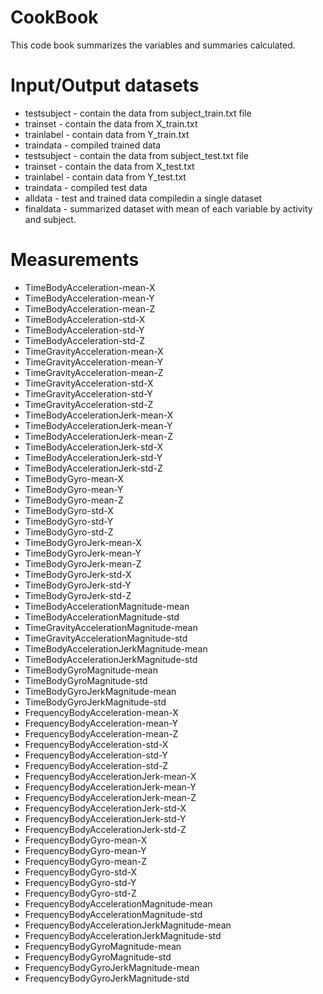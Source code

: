 # CookBook

This code book summarizes the variables and summaries calculated. 

# Input/Output datasets

* testsubject - contain the data from subject_train.txt file
* trainset - contain the data from X_train.txt
* trainlabel - contain data from Y_train.txt
* traindata - compiled trained data
* testsubject - contain the data from subject_test.txt file
* trainset - contain the data from X_test.txt
* trainlabel - contain data from Y_test.txt
* traindata - compiled test data
* alldata - test and trained data compiledin a single dataset
* finaldata - summarized dataset with mean of each variable by activity and subject.

# Measurements
* TimeBodyAcceleration-mean-X	
* TimeBodyAcceleration-mean-Y	
* TimeBodyAcceleration-mean-Z	
* TimeBodyAcceleration-std-X	
* TimeBodyAcceleration-std-Y
* TimeBodyAcceleration-std-Z	
* TimeGravityAcceleration-mean-X	
* TimeGravityAcceleration-mean-Y	
* TimeGravityAcceleration-mean-Z	
* TimeGravityAcceleration-std-X	
* TimeGravityAcceleration-std-Y	
* TimeGravityAcceleration-std-Z	
* TimeBodyAccelerationJerk-mean-X	
* TimeBodyAccelerationJerk-mean-Y	
* TimeBodyAccelerationJerk-mean-Z	
* TimeBodyAccelerationJerk-std-X	
* TimeBodyAccelerationJerk-std-Y	
* TimeBodyAccelerationJerk-std-Z	
* TimeBodyGyro-mean-X	
* TimeBodyGyro-mean-Y	
* TimeBodyGyro-mean-Z	
* TimeBodyGyro-std-X	
* TimeBodyGyro-std-Y	
* TimeBodyGyro-std-Z	
* TimeBodyGyroJerk-mean-X	
* TimeBodyGyroJerk-mean-Y	
* TimeBodyGyroJerk-mean-Z	
* TimeBodyGyroJerk-std-X	
* TimeBodyGyroJerk-std-Y	
* TimeBodyGyroJerk-std-Z	
* TimeBodyAccelerationMagnitude-mean	
* TimeBodyAccelerationMagnitude-std	
* TimeGravityAccelerationMagnitude-mean	
* TimeGravityAccelerationMagnitude-std	
* TimeBodyAccelerationJerkMagnitude-mean	
* TimeBodyAccelerationJerkMagnitude-std	
* TimeBodyGyroMagnitude-mean	
* TimeBodyGyroMagnitude-std	
* TimeBodyGyroJerkMagnitude-mean	
* TimeBodyGyroJerkMagnitude-std	
* FrequencyBodyAcceleration-mean-X	
* FrequencyBodyAcceleration-mean-Y	
* FrequencyBodyAcceleration-mean-Z	
* FrequencyBodyAcceleration-std-X	
* FrequencyBodyAcceleration-std-Y	
* FrequencyBodyAcceleration-std-Z	
* FrequencyBodyAccelerationJerk-mean-X	
* FrequencyBodyAccelerationJerk-mean-Y	
* FrequencyBodyAccelerationJerk-mean-Z	
* FrequencyBodyAccelerationJerk-std-X	
* FrequencyBodyAccelerationJerk-std-Y	
* FrequencyBodyAccelerationJerk-std-Z	
* FrequencyBodyGyro-mean-X	
* FrequencyBodyGyro-mean-Y	
* FrequencyBodyGyro-mean-Z	
* FrequencyBodyGyro-std-X	
* FrequencyBodyGyro-std-Y	
* FrequencyBodyGyro-std-Z	
* FrequencyBodyAccelerationMagnitude-mean	
* FrequencyBodyAccelerationMagnitude-std	
* FrequencyBodyAccelerationJerkMagnitude-mean	
* FrequencyBodyAccelerationJerkMagnitude-std	
* FrequencyBodyGyroMagnitude-mean	
* FrequencyBodyGyroMagnitude-std	
* FrequencyBodyGyroJerkMagnitude-mean	
* FrequencyBodyGyroJerkMagnitude-std

